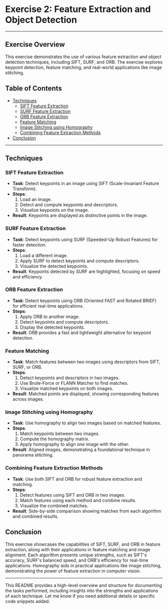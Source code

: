 # Exercise 2: Feature Extraction and Object Detection

---

## Exercise Overview

This exercise demonstrates the use of various feature extraction and object detection techniques, including SIFT, SURF, and ORB. The exercise explores keypoint detection, feature matching, and real-world applications like image stitching.

## Table of Contents

- [Techniques](#techniques)
  - [SIFT Feature Extraction](#sift-feature-extraction)
  - [SURF Feature Extraction](#surf-feature-extraction)
  - [ORB Feature Extraction](#orb-feature-extraction)
  - [Feature Matching](#feature-matching)
  - [Image Stitching using Homography](#image-stitching-using-homography)
  - [Combining Feature Extraction Methods](#combining-feature-extraction-methods)
- [Conclusion](#conclusion)

---

## Techniques

### SIFT Feature Extraction

- **Task**: Detect keypoints in an image using SIFT (Scale-Invariant Feature Transform).
- **Steps**:
  1. Load an image.
  2. Detect and compute keypoints and descriptors.
  3. Visualize keypoints on the image.
- **Result**: Keypoints are displayed as distinctive points in the image.

### SURF Feature Extraction

- **Task**: Detect keypoints using SURF (Speeded-Up Robust Features) for faster detection.
- **Steps**:
  1. Load a different image.
  2. Apply SURF to detect keypoints and compute descriptors.
  3. Visualize the detected keypoints.
- **Result**: Keypoints detected by SURF are highlighted, focusing on speed and efficiency.

### ORB Feature Extraction

- **Task**: Detect keypoints using ORB (Oriented FAST and Rotated BRIEF) for efficient real-time applications.
- **Steps**:
  1. Apply ORB to another image.
  2. Detect keypoints and compute descriptors.
  3. Display the detected keypoints.
- **Result**: ORB provides a fast and lightweight alternative for keypoint detection.

### Feature Matching

- **Task**: Match features between two images using descriptors from SIFT, SURF, or ORB.
- **Steps**:
  1. Detect keypoints and descriptors in two images.
  2. Use Brute-Force or FLANN Matcher to find matches.
  3. Visualize matched keypoints on both images.
- **Result**: Matched points are displayed, showing corresponding features across images.

### Image Stitching using Homography

- **Task**: Use homography to align two images based on matched features.
- **Steps**:
  1. Match keypoints between two images.
  2. Compute the homography matrix.
  3. Apply homography to align one image with the other.
- **Result**: Aligned images, demonstrating a foundational technique in panorama stitching.

### Combining Feature Extraction Methods

- **Task**: Use both SIFT and ORB for robust feature extraction and matching.
- **Steps**:
  1. Detect features using SIFT and ORB in two images.
  2. Match features using each method and combine results.
  3. Visualize the combined matches.
- **Result**: Side-by-side comparison showing matches from each algorithm and combined results.

## Conclusion

This exercise showcases the capabilities of SIFT, SURF, and ORB in feature extraction, along with their applications in feature matching and image alignment. Each algorithm presents unique strengths, such as SIFT's accuracy, SURF's balanced speed, and ORB's efficiency for real-time applications. Homography aids in practical applications like image stitching, demonstrating the power of feature extraction in computer vision.

---

This README provides a high-level overview and structure for documenting the tasks performed, including insights into the strengths and applications of each technique. Let me know if you need additional details or specific code snippets added.
